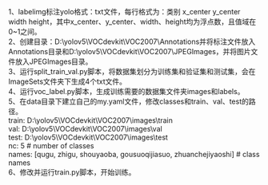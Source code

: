 1、labelimg标注yolo格式：txt文件，每行格式为：类别 x_center y_center width height，其中x_center、y_center、width、height均为浮点数，且值域在0~1之间。</br>
2、创建目录：D:\yolov5\VOCdevkit\VOC2007\Annotations并将标注文件放入Annotations目录和D:\yolov5\VOCdevkit\VOC2007\JPEGImages，并将图片文件放入JPEGImages目录。</br>
3、运行split_train_val.py脚本，将数据集划分为训练集和验证集和测试集，会在ImageSets文件夹下生成4个txt文件。</br>
4、运行voc_label.py脚本，生成训练需要的数据集文件夹images和labels。</br>
5、在data目录下建立自己的my.yaml文件，修改classes和train、val、test的路径。</br>
train: D:\yolov5\VOCdevkit\VOC2007\images\train</br>
val: D:\yolov5\VOCdevkit\VOC2007\images\val</br>
test: D:\yolov5\VOCdevkit\VOC2007\images\test</br>
nc: 5  # number of classes</br>
names: [qugu, zhigu, shouyaoba, gousuoqijiasuo, zhuanchejiyaoshi]  # class names</br>
6、修改并运行train.py脚本，开始训练。</br>
